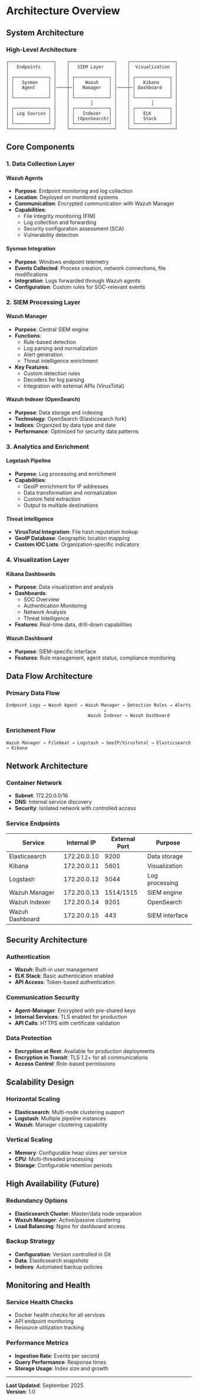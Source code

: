 # Architecture Overview

## System Architecture

### High-Level Architecture
```
┌─────────────────┐    ┌─────────────────┐    ┌─────────────────┐
│   Endpoints     │    │   SIEM Layer    │    │  Visualization  │
│                 │    │                 │    │                 │
│ ┌─────────────┐ │    │ ┌─────────────┐ │    │ ┌─────────────┐ │
│ │   Sysmon    │ │    │ │    Wazuh    │ │    │ │   Kibana    │ │
│ │   Agent     │ │────┼─│   Manager   │ │────┼─│ Dashboard   │ │
│ │             │ │    │ │             │ │    │ │             │ │
│ └─────────────┘ │    │ └─────────────┘ │    │ └─────────────┘ │
│                 │    │        │        │    │        │        │
│ ┌─────────────┐ │    │ ┌─────────────┐ │    │ ┌─────────────┐ │
│ │ Log Sources │ │    │ │   Indexer   │ │    │ │   ELK       │ │
│ │             │ │    │ │ (OpenSearch)│ │    │ │   Stack     │ │
│ └─────────────┘ │    │ └─────────────┘ │    │ └─────────────┘ │
└─────────────────┘    └─────────────────┘    └─────────────────┘
```

## Core Components

### 1. Data Collection Layer

#### Wazuh Agents
- **Purpose**: Endpoint monitoring and log collection
- **Location**: Deployed on monitored systems
- **Communication**: Encrypted communication with Wazuh Manager
- **Capabilities**: 
  - File integrity monitoring (FIM)
  - Log collection and forwarding
  - Security configuration assessment (SCA)
  - Vulnerability detection

#### Sysmon Integration
- **Purpose**: Windows endpoint telemetry
- **Events Collected**: Process creation, network connections, file modifications
- **Integration**: Logs forwarded through Wazuh agents
- **Configuration**: Custom rules for SOC-relevant events

### 2. SIEM Processing Layer

#### Wazuh Manager
- **Purpose**: Central SIEM engine
- **Functions**:
  - Rule-based detection
  - Log parsing and normalization
  - Alert generation
  - Threat intelligence enrichment
- **Key Features**:
  - Custom detection rules
  - Decoders for log parsing
  - Integration with external APIs (VirusTotal)

#### Wazuh Indexer (OpenSearch)
- **Purpose**: Data storage and indexing
- **Technology**: OpenSearch (Elasticsearch fork)
- **Indices**: Organized by data type and date
- **Performance**: Optimized for security data patterns

### 3. Analytics and Enrichment

#### Logstash Pipeline
- **Purpose**: Log processing and enrichment
- **Capabilities**:
  - GeoIP enrichment for IP addresses
  - Data transformation and normalization
  - Custom field extraction
  - Output to multiple destinations

#### Threat Intelligence
- **VirusTotal Integration**: File hash reputation lookup
- **GeoIP Database**: Geographic location mapping
- **Custom IOC Lists**: Organization-specific indicators

### 4. Visualization Layer

#### Kibana Dashboards
- **Purpose**: Data visualization and analysis
- **Dashboards**:
  - SOC Overview
  - Authentication Monitoring
  - Network Analysis
  - Threat Intelligence
- **Features**: Real-time data, drill-down capabilities

#### Wazuh Dashboard
- **Purpose**: SIEM-specific interface
- **Features**: Rule management, agent status, compliance monitoring

## Data Flow Architecture

### Primary Data Flow
```
Endpoint Logs → Wazuh Agent → Wazuh Manager → Detection Rules → Alerts
                                     ↓
                               Wazuh Indexer → Wazuh Dashboard
```

### Enrichment Flow
```
Wazuh Manager → Filebeat → Logstash → GeoIP/VirusTotal → Elasticsearch → Kibana
```

## Network Architecture

### Container Network
- **Subnet**: 172.20.0.0/16
- **DNS**: Internal service discovery
- **Security**: Isolated network with controlled access

### Service Endpoints
| Service | Internal IP | External Port | Purpose |
|---------|-------------|---------------|---------|
| Elasticsearch | 172.20.0.10 | 9200 | Data storage |
| Kibana | 172.20.0.11 | 5601 | Visualization |
| Logstash | 172.20.0.12 | 5044 | Log processing |
| Wazuh Manager | 172.20.0.13 | 1514/1515 | SIEM engine |
| Wazuh Indexer | 172.20.0.14 | 9201 | OpenSearch |
| Wazuh Dashboard | 172.20.0.15 | 443 | SIEM interface |

## Security Architecture

### Authentication
- **Wazuh**: Built-in user management
- **ELK Stack**: Basic authentication enabled
- **API Access**: Token-based authentication

### Communication Security
- **Agent-Manager**: Encrypted with pre-shared keys
- **Internal Services**: TLS enabled for production
- **API Calls**: HTTPS with certificate validation

### Data Protection
- **Encryption at Rest**: Available for production deployments
- **Encryption in Transit**: TLS 1.2+ for all communications
- **Access Control**: Role-based permissions

## Scalability Design

### Horizontal Scaling
- **Elasticsearch**: Multi-node clustering support
- **Logstash**: Multiple pipeline instances
- **Wazuh**: Manager clustering capability

### Vertical Scaling
- **Memory**: Configurable heap sizes per service
- **CPU**: Multi-threaded processing
- **Storage**: Configurable retention periods

## High Availability (Future)

### Redundancy Options
- **Elasticsearch Cluster**: Master/data node separation
- **Wazuh Manager**: Active/passive clustering
- **Load Balancing**: Nginx for dashboard access

### Backup Strategy
- **Configuration**: Version controlled in Git
- **Data**: Elasticsearch snapshots
- **Indices**: Automated backup policies

## Monitoring and Health

### Service Health Checks
- Docker health checks for all services
- API endpoint monitoring
- Resource utilization tracking

### Performance Metrics
- **Ingestion Rate**: Events per second
- **Query Performance**: Response times
- **Storage Usage**: Index size and growth

---
**Last Updated**: September 2025  
**Version**: 1.0
